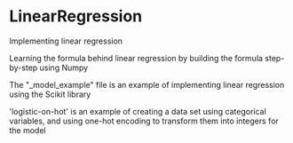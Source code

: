 # LinearRegression
Implementing linear regression

Learning the formula behind linear regression by building the formula step-by-step using Numpy

The "_model_example" file is an example of implementing linear regression using the Scikit library

'logistic-on-hot' is an example of creating a data set using categorical variables, and using one-hot encoding to 
transform them into integers for the model
